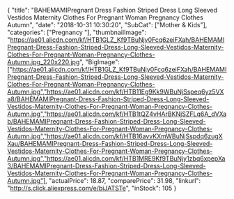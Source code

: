 {
	"title": "BAHEMAMIPregnant Dress Fashion Striped Dress Long Sleeved Vestidos Maternity Clothes For Pregnant Woman Pregnancy Clothes Autumn",
	"date": "2018-10-31 10:30:20",
	"SubCat": ["Mother & Kids"],
	"categories": ["Pregnancy "],
	"thumbnailImage": "https://ae01.alicdn.com/kf/HTB1GLZ_Kf9TBuNjy0Fcq6zeiFXah/BAHEMAMIPregnant-Dress-Fashion-Striped-Dress-Long-Sleeved-Vestidos-Maternity-Clothes-For-Pregnant-Woman-Pregnancy-Clothes-Autumn.jpg_220x220.jpg",
	"BigImage": ["https://ae01.alicdn.com/kf/HTB1GLZ_Kf9TBuNjy0Fcq6zeiFXah/BAHEMAMIPregnant-Dress-Fashion-Striped-Dress-Long-Sleeved-Vestidos-Maternity-Clothes-For-Pregnant-Woman-Pregnancy-Clothes-Autumn.jpg","https://ae01.alicdn.com/kf/HTB11Eg9Kk9WBuNjSspeq6yz5VXa8/BAHEMAMIPregnant-Dress-Fashion-Striped-Dress-Long-Sleeved-Vestidos-Maternity-Clothes-For-Pregnant-Woman-Pregnancy-Clothes-Autumn.jpg","https://ae01.alicdn.com/kf/HTB1tQZ4vHArBKNjSZFLq6A_dVXab/BAHEMAMIPregnant-Dress-Fashion-Striped-Dress-Long-Sleeved-Vestidos-Maternity-Clothes-For-Pregnant-Woman-Pregnancy-Clothes-Autumn.jpg","https://ae01.alicdn.com/kf/HTB16avvKXmWBuNjSspdq6zugXXau/BAHEMAMIPregnant-Dress-Fashion-Striped-Dress-Long-Sleeved-Vestidos-Maternity-Clothes-For-Pregnant-Woman-Pregnancy-Clothes-Autumn.jpg","https://ae01.alicdn.com/kf/HTB1MRE9Kf9TBuNjy1zbq6xpepXa3/BAHEMAMIPregnant-Dress-Fashion-Striped-Dress-Long-Sleeved-Vestidos-Maternity-Clothes-For-Pregnant-Woman-Pregnancy-Clothes-Autumn.jpg"],
	"actualPrice": 18.87,
	"comparePrice": 31.98,
	"linkurl": "http://s.click.aliexpress.com/e/biJATSTe",
	"inStock": 105
}
